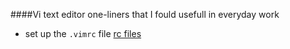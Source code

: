 ####Vi text editor one-liners that I fould usefull in everyday work 

- set up the `.vimrc` file [rc files](https://github.com/bkocis/linux_rc-s/blob/master/vimrc/)
